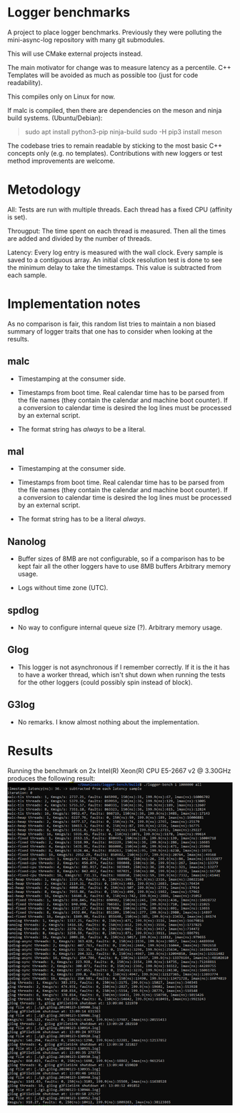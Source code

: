 Logger benchmarks
=================

A project to place logger benchmarks. Previously they were polluting the
mini-async-log repository with many git submodules.

This will use CMake external projects instead.

The main motivator for change was to measure latency as a percentile. C++
Templates will be avoided as much as possible too (just for code readability).

This compiles only on Linux for now.

If malc is compiled, then there are dependencies on the meson and ninja build
systems. (Ubuntu/Debian):

> sudo apt install python3-pip ninja-build
> sudo -H pip3 install meson

The codebase tries to remain readable by sticking to the most basic C++ concepts
only (e.g. no templates). Contributions with new loggers or test method
improvements are welcome.

Metodology
==========

All: Tests are run with multiple threads. Each thread has a fixed CPU (affinity
is set).

Througput: The time spent on each thread is measured. Then all the times are
added and divided by the number of threads.

Latency: Every log entry is measured with the wall clock. Every sample is saved
to a contiguous array. An initial clock resolution test is done to see the
minimum delay to take the timestamps. This value is subtracted from each
sample.

Implementation notes
====================

As no comparison is fair, this random list tries to maintain a non biased
summary of logger traits that one has to consider when looking at the results.

malc
----

* Timestamping at the consumer side.

* Timestamps from boot time. Real calendar time has to be parsed from the file
  names (they contain the calendar and machine boot counter). If a conversion
  to calendar time is desired the log lines must be processed by an external
  script.

* The format string has _always_ to be a literal.

mal
---

* Timestamping at the consumer side.

* Timestamps from boot time. Real calendar time has to be parsed from the file
  names (they contain the calendar and machine boot counter). If a conversion
  to calendar time is desired the log lines must be processed by an external
  script.

* The format string has to be a literal _always_.

Nanolog
-------

* Buffer sizes of 8MB are not configurable, so if a comparison has to be kept
  fair all the other loggers have to use 8MB buffers Arbitrary memory usage.

* Logs without time zone (UTC).

spdlog
------

* No way to configure internal queue size (?). Arbitrary memory usage.

Glog
----

* This logger is not asynchronous if I remember correctly. If it is the it has
  to have a worker thread, which isn't shut down when running the tests for the
  other loggers (could possibly spin instead of block).

G3log
-----

* No remarks. I know almost nothing about the implementation.


Results
=======
Running the benchmark on 2x Intel(R) Xeon(R) CPU E5-2667 v2 @ 3.30GHz produces the following result:
![Screenshot](docs/pics/benchmark_results.png)